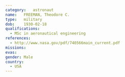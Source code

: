 ```yaml
---
category:	astronaut
name:	FREEMAN, Theodore C.
type:	military
dob:	1930-02-18
qualifications:
  - MSc in aeronautical engineering
references:
  - http://www.nasa.gov/pdf/740566main_current.pdf
missions:
evas:
gender:	Male
country:
  - USA
---
```


